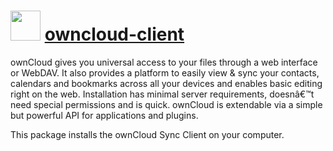 ﻿# <img src="https://cdn.rawgit.com/chocolatey/chocolatey-coreteampackages/edba4a5849ff756e767cba86641bea97ff5721fe/icons/owncloud.png" width="48" height="48"/> [owncloud-client](https://chocolatey.org/packages/owncloud-client)


ownCloud gives you universal access to your files through a web interface or WebDAV. It also provides a platform to easily view & sync your contacts, calendars and bookmarks across all your devices and enables basic editing right on the web. Installation has minimal server requirements, doesnâ€™t need special permissions and is quick. ownCloud is extendable via a simple but powerful API for applications and plugins.

This package installs the ownCloud Sync Client on your computer.

